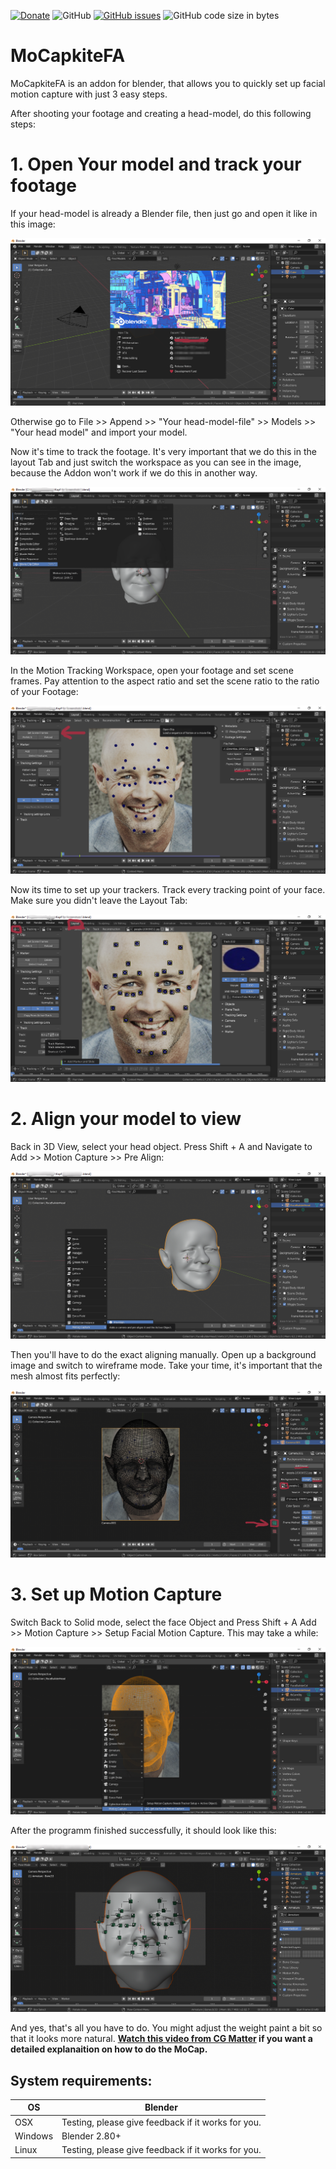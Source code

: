[![Donate](https://img.shields.io/endpoint?url=https%3A%2F%2Fraw.githubusercontent.com%2FBlenderDefender%2FBlenderDefender%2Fshields_endpoint%2FMOCAPKITEFA.json)](https://bd-links.netlify.app/mocapkite-fa)
![GitHub](https://img.shields.io/github/license/BlenderDefender/MoCapkiteFA?color=green&style=for-the-badge)
[![GitHub issues](https://img.shields.io/github/issues/BlenderDefender/MoCapkiteFA?style=for-the-badge)](https://github.com/BlenderDefender/MoCapkiteFA/issues)
![GitHub code size in bytes](https://img.shields.io/github/languages/code-size/BlenderDefender/MoCapkiteFA?style=for-the-badge)

# MoCapkiteFA

MoCapkiteFA is an addon for blender, that allows you to quickly set up facial motion capture with just 3 easy steps.

After shooting your footage and creating a head-model, do this following steps:

# 1. Open Your model and track your footage

If your head-model is already a Blender file, then just go and open it like in this image:

![Open Headfile](https://github.com/BlenderDefender/MoCapkiteFA/raw/main/Screenshots/Face_Mocap_Screenshot1.png)

Otherwise go to File >> Append >> "Your head-model-file" >> Models >> "Your head model" and import your model.

Now it's time to track the footage.
It's very important that we do this in the layout Tab and just switch the workspace as you can see in the image, because the Addon won't work if we do this in another way.

![Switch Workspace](https://github.com/BlenderDefender/MoCapkiteFA/raw/main/Screenshots/Face_Mocap_Screenshot2.png)

In the Motion Tracking Workspace, open your footage and set scene frames. Pay attention to the aspect ratio and set the scene ratio to the ratio of your Footage:

![Open Footage](https://github.com/BlenderDefender/MoCapkiteFA/raw/main/Screenshots/Face_Mocap_Screenshot3.png)

Now its time to set up your trackers. Track every tracking point of your face. Make sure you didn't leave the Layout Tab:

![Track](https://github.com/BlenderDefender/MoCapkiteFA/raw/main/Screenshots/Face_Mocap_Screenshot4.png)

# 2. Align your model to view

Back in 3D View, select your head object. Press Shift + A and Navigate to Add >> Motion Capture >> Pre Align:

![Pre Align](https://github.com/BlenderDefender/MoCapkiteFA/raw/main/Screenshots/Face_Mocap_Screenshot5.png)

Then you'll have to do the exact aligning manually. Open up a background image and switch to wireframe mode. Take your time, it's important that the mesh almost fits perfectly:

![Align](https://github.com/BlenderDefender/MoCapkiteFA/raw/main/Screenshots/Face_Mocap_Screenshot6.png)

# 3. Set up Motion Capture

Switch Back to Solid mode, select the face Object and Press Shift + A Add >> Motion Capture >> Setup Facial Motion Capture. This may take a while:

![Setup MoCap](https://github.com/BlenderDefender/MoCapkiteFA/raw/main/Screenshots/Face_Mocap_Screenshot7.png)

After the programm finished successfully, it should look like this:

![Finished](https://github.com/BlenderDefender/MoCapkiteFA/raw/main/Screenshots/Face_Mocap_Screenshot8.png)

And yes, that's all you have to do. You might adjust the weight paint a bit so that it looks more natural.
**[Watch this video from CG Matter](https://www.youtube.com/watch?v=uNK8S19OSmA) if you want a detailed explanaition on how to do the MoCap.**

## System requirements:

| **OS**  | **Blender**                                        |
| ------- | -------------------------------------------------- |
| OSX     | Testing, please give feedback if it works for you. |
| Windows | Blender 2.80+                                      |
| Linux   | Testing, please give feedback if it works for you. |
